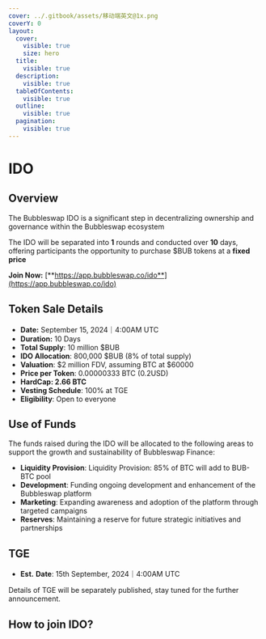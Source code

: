 ```yaml
---
cover: ../.gitbook/assets/移动端英文@1x.png
coverY: 0
layout:
  cover:
    visible: true
    size: hero
  title:
    visible: true
  description:
    visible: true
  tableOfContents:
    visible: true
  outline:
    visible: true
  pagination:
    visible: true
---
```


# IDO

## Overview

The Bubbleswap IDO is a significant step in decentralizing ownership and governance within the Bubbleswap ecosystem

The IDO will be separated into **1** rounds and conducted over **10** days, offering participants the opportunity to purchase $BUB tokens at a **fixed price**

**Join Now:** [**https://app.bubbleswap.co/ido**](https://app.bubbleswap.co/ido)

## **Token Sale Details**

* **Date:** September 15, 2024｜4:00AM UTC
* **Duration:** 10 Days
* **Total Supply**: 10 million $BUB
* **IDO Allocation**: 800,000 $BUB (8% of total supply)
* **Valuation**: $2 million FDV, assuming BTC at $60000
* **Price per Token**: 0.00000333 BTC (0.2USD)
* **HardCap: 2.66 BTC**
* **Vesting Schedule**: 100% at TGE
* **Eligibility**: Open to everyone

## **Use of Funds** <a href="#use-of-funds" id="use-of-funds"></a>

The funds raised during the IDO will be allocated to the following areas to support the growth and sustainability of Bubbleswap Finance:

* **Liquidity Provision**: Liquidity Provision: 85% of BTC will add to BUB-BTC pool
* **Development**: Funding ongoing development and enhancement of the Bubbleswap platform
* **Marketing**: Expanding awareness and adoption of the platform through targeted campaigns
* **Reserves**: Maintaining a reserve for future strategic initiatives and partnerships

## TGE <a href="#tge" id="tge"></a>

* **Est.** **Date**: 15th September, 2024｜4:00AM UTC

Details of TGE will be separately published, stay tuned for the further announcement.

## How to join IDO?

